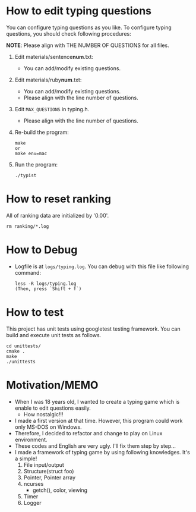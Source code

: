 # How to edit typing questions

You can configure typing questions as you like.
To configure typing questions, you should check following procedures:

**NOTE**: Please align with THE NUMBER OF QUESTIONS for all files.

1. Edit materials/sentence**num**.txt:
    * You can add/modify existing questions.
1. Edit materials/ruby**num**.txt:
    * You can add/modify existing questions.
    * Please align with the line number of questions.
1. Edit ``MAX_QUESTIONS`` in typing.h.
    * Please align with the line number of questions.
1. Re-build the program:

   ```
   make
   or
   make env=mac
   ```
1. Run the program:

   ```
   ./typist
   ```

# How to reset ranking

All of ranking data are initialized by '0.00'.

```
rm ranking/*.log
```

# How to Debug

* Logfile is at ``logs/typing.log``.  You can debug with this file like
  following command:

   ```
   less -R logs/typing.log
   (Then, press `Shift + f`)
   ```

# How to test

This project has unit tests using googletest testing framework.
You can build and execute unit tests as follows.

```
cd unittests/
cmake .
make
./unittests
```

# Motivation/MEMO

* When I was 18 years old, I wanted to create a typing game which is enable to
  edit questions easily.
    * How nostalgic!!!
* I made a first version at that time.  However, this program could work only
  MS-DOS on Windows.
* Therefore, I decided to refactor and change to play on Linux environment.
* These codes and English are very ugly.  I'll fix them step by step...
* I made a framework of typing game by using following knowledges.
  It's a simple!
    1. File input/output
    1. Structure(struct foo)
    1. Pointer, Pointer array
    1. ncurses
        * getch(), color, viewing
    1. Timer
    1. Logger
